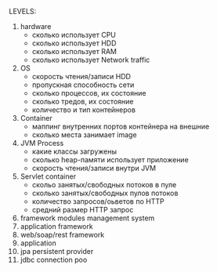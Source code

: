 LEVELS:
1. hardware
    - сколько использует CPU
    - сколько использует HDD
    - сколько использует RAM
    - сколько использует Network traffic
1. OS
    - скорость чтения/записи HDD
    - пропускная способность сети
    - сколько процессов, их состояние
    - сколько тредов, их состояние
    - количество и тип контейнеров
3. Container
    - маппинг внутренних портов контейнера на внешние
    - сколько места занимает image
5. JVM Process
    - какие классы загружены
    - сколько heap-памяти использует приложение 
    - скорость чтения/записи внутри JVM
7. Servlet container
    - скольо занятых/свободных потоков в пуле
    - сколько занятых/свободных пулов потоков
    - количество запросов/оьветов по HTTP
    - средний размер HTTP запрос
9. framework modules management system
10. application framework
11. web/soap/rest framework
12. application
13. jpa persistent provider
14. jdbc connection poo 
